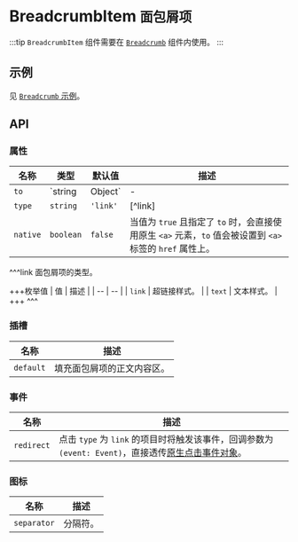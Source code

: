 # BreadcrumbItem <small>面包屑项</small>

:::tip
`BreadcrumbItem` 组件需要在 [`Breadcrumb`](./breadcrumb) 组件内使用。
:::

## 示例

见 [`Breadcrumb` 示例](./breadcrumb#示例)。

## API

### 属性

| 名称 | 类型 | 默认值 | 描述 |
| --- | --- | --- | --- |
| ``to`` | `string | Object` | - | 点击面包屑项之后要跳转到的地址。见 [`Link`](./link) 组件的 [`to`](./link#props-to) 属性。 |
| ``type`` | `string` | `'link'` | [^link] |
| ``native`` | `boolean` | `false` | 当值为 `true` 且指定了 `to` 时，会直接使用原生 `<a>` 元素，`to` 值会被设置到 `<a>` 标签的 `href` 属性上。 |

^^^link
面包屑项的类型。

+++枚举值
| 值 | 描述 |
| -- | -- |
| `link` | 超链接样式。 |
| `text` | 文本样式。 |
+++
^^^

### 插槽

| 名称 | 描述 |
| -- | -- |
| ``default`` | 填充面包屑项的正文内容区。 |

### 事件

| 名称 | 描述 |
| -- | -- |
| ``redirect`` | 点击 `type` 为 `link` 的项目时将触发该事件，回调参数为 `(event: Event)`，直接透传[原生点击事件对象](https://developer.mozilla.org/zh-CN/docs/Web/Events/click)。 |

### 图标

| 名称 | 描述 |
| -- | -- |
| ``separator`` | 分隔符。 |
